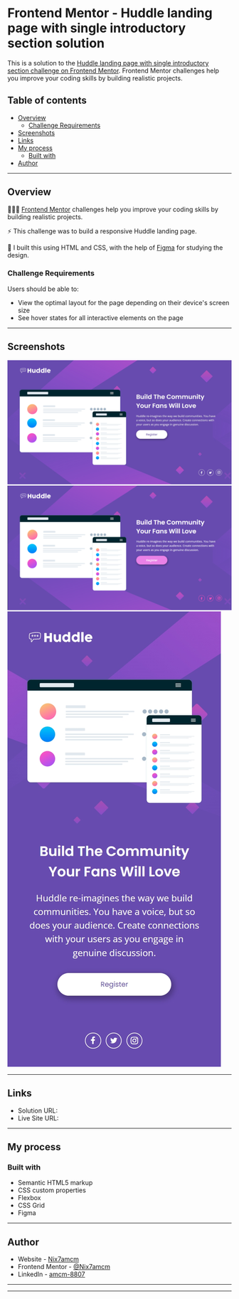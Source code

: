 # Frontend Mentor - Huddle landing page with single introductory section solution

This is a solution to the [Huddle landing page with single introductory section challenge on Frontend Mentor](https://www.frontendmentor.io/challenges/huddle-landing-page-with-a-single-introductory-section-B_2Wvxgi0). Frontend Mentor challenges help you improve your coding skills by building realistic projects. 

## Table of contents

- [Overview](#overview)
  - [Challenge Requirements](#challenge-requirements)
- [Screenshots](#screenshots)
- [Links](#links)
- [My process](#my-process)
  - [Built with](#built-with)
- [Author](#author)

---

## Overview

👩🏻‍💻 [Frontend Mentor](www.frontendmentor.io) challenges help you improve your coding skills by building realistic projects.

⚡ This challenge was to build a responsive Huddle landing page.

🚀 I built this using HTML and CSS, with the help of [Figma](https://www.figma.com) for studying the design.

### Challenge Requirements

Users should be able to:

- View the optimal layout for the page depending on their device's screen size
- See hover states for all interactive elements on the page

---

## Screenshots

![](solution-snaps/desktop.jpeg)
![](solution-snaps/desktop-active.png)
![](solution-snaps/mobile.jpeg)

---

## Links

- Solution URL: [ ]( )
- Live Site URL: [ ]( )

---

## My process

### Built with

- Semantic HTML5 markup
- CSS custom properties
- Flexbox
- CSS Grid
- Figma

---

## Author

- Website - [Nix7amcm](https://github.com/Nix7amcm)
- Frontend Mentor - [@Nix7amcm](https://www.frontendmentor.io/profile/Nix7amcm)
- LinkedIn - [amcm-8807](https://www.linkedin.com/in/amcm-8807/)

---
---
